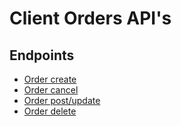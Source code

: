 # Client Orders API's

## Endpoints

* [Order create](create.md)
* [Order cancel](cancel.md)
* [Order post/update](post.md)
* [Order delete](delete.md)
